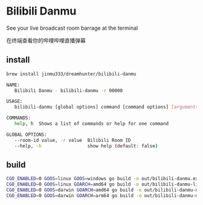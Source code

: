 # Bilibili Danmu

See your live broadcast room barrage at the terminal

在终端查看你的哔哩哔哩直播弹幕

## install

```bash
brew install jinmu333/dreamhunter/bilibili-danmu
```

```bash
NAME:
   Bilibili Danmu - bilibili-danmu -r 00000

USAGE:
   bilibili-danmu [global options] command [command options] [arguments...]

COMMANDS:
   help, h  Shows a list of commands or help for one command

GLOBAL OPTIONS:
   --room-id value, -r value  Bilibili Room ID
   --help, -h                 show help (default: false)
```

## build

```bash
CGO_ENABLED=0 GOOS=linux GOOS=windows go build -o out/bilibili-danmu.exe
CGO_ENABLED=0 GOOS=linux GOARCH=amd64 go build -o out/bilibili-danmu-linux-amd64
CGO_ENABLED=0 GOOS=darwin GOARCH=amd64 go build -o out/bilibili-danmu-macos-amd64
CGO_ENABLED=0 GOOS=darwin GOARCH=arm64 go build -o out/bilibili-danmu-macos-arm64
```
